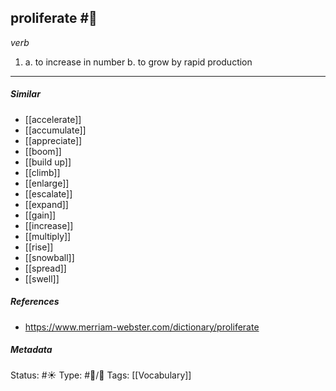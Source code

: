 ## proliferate #🧠 

_verb_

1. a. to increase in number
	b. to grow by rapid production

___
##### Similar
-   [[accelerate]]
-   [[accumulate]]
-   [[appreciate]]
-   [[boom]]
-   [[build up]] 
-   [[climb]]
-   [[enlarge]] 
-   [[escalate]]
-   [[expand]]
-   [[gain]]
-   [[increase]]
-   [[multiply]] 
-   [[rise]]
-   [[snowball]] 
-   [[spread]] 
-   [[swell]]


##### References 
- https://www.merriam-webster.com/dictionary/proliferate


##### Metadata
Status: #☀️ 
Type: #🔵/💬 
Tags: [[Vocabulary]]